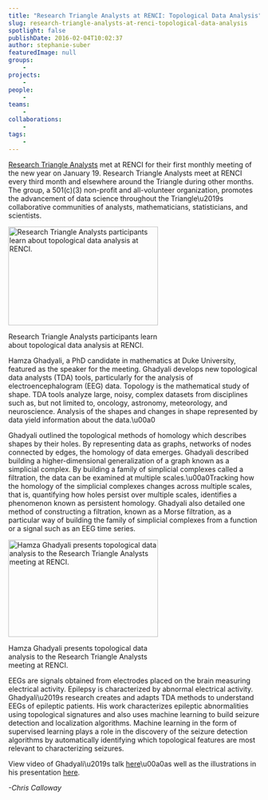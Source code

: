 ```yaml
---
title: "Research Triangle Analysts at RENCI: Topological Data Analysis"
slug: research-triangle-analysts-at-renci-topological-data-analysis
spotlight: false
publishDate: 2016-02-04T10:02:37
author: stephanie-suber
featuredImage: null
groups:
    - 
projects:
    - 
people:
    - 
teams: 
    - 
collaborations:
    - 
tags:
    - 
---
```

<p><a href="http://www.rtpanalysts.org/" target="_blank">Research Triangle Analysts</a> met at RENCI for their first monthly meeting of the new year on January 19. Research Triangle Analysts meet at RENCI every third month and elsewhere around the Triangle during other months. The group, a 501(c)(3) non-profit and all-volunteer organization, promotes the advancement of data science throughout the Triangle\u2019s collaborative communities of analysts, mathematicians, statisticians, and scientists.</p>
<div id="attachment_15324" class="wp-caption alignright" style="width: 300px"><a href="http://renci.org/wp-content/uploads/2016/02/DSC_0026.jpg"  rel="attachment wp-att-15324" rel="lightbox[roadtrip]"><img class="size-medium wp-image-15324" src="http://renci.org/wp-content/uploads/2016/02/DSC_0026-300x198.jpg" alt="Research Triangle Analysts participants learn about topological data analysis at RENCI." width="300" height="198" srcset="https://renci.org/wp-content/uploads/2016/02/DSC_0026-300x198.jpg 300w, https://renci.org/wp-content/uploads/2016/02/DSC_0026-768x506.jpg 768w, https://renci.org/wp-content/uploads/2016/02/DSC_0026-1024x675.jpg 1024w, https://renci.org/wp-content/uploads/2016/02/DSC_0026-640x422.jpg 640w, https://renci.org/wp-content/uploads/2016/02/DSC_0026.jpg 1280w" sizes="(max-width: 300px) 100vw, 300px" /></a></p>
<p class="wp-caption-text">Research Triangle Analysts participants learn about topological data analysis at RENCI.</p>
</div>
<p>Hamza Ghadyali, a PhD candidate in mathematics at Duke University, featured as the speaker for the meeting. Ghadyali develops new topological data analysts (TDA) tools, particularly for the analysis of electroencephalogram (EEG) data. Topology is the mathematical study of shape. TDA tools analyze large, noisy, complex datasets from disciplines such as, but not limited to, oncology, astronomy, meteorology, and neuroscience. Analysis of the shapes and changes in shape represented by data yield information about the data.\u00a0<!--more--></p>
<p>Ghadyali outlined the topological methods of homology which describes shapes by their holes. By representing data as graphs, networks of nodes connected by edges, the homology of data emerges. Ghadyali described building a higher-dimensional generalization of a graph known as a simplicial complex. By building a family of simplicial complexes called a filtration, the data can be examined at multiple scales.\u00a0Tracking how the homology of the simplicial complexes changes across multiple scales, that is, quantifying how holes persist over multiple scales, identifies a phenomenon known as persistent homology. Ghadyali also detailed one method of constructing a filtration, known as a Morse filtration, as a particular way of building the family of simplicial complexes from a function or a signal such as an EEG time series.</p>
<div id="attachment_15325" class="wp-caption alignleft" style="width: 300px"><a href="http://renci.org/wp-content/uploads/2016/02/DSC_0005.jpg"  rel="attachment wp-att-15325" rel="lightbox[roadtrip]"><img class="size-medium wp-image-15325" src="http://renci.org/wp-content/uploads/2016/02/DSC_0005-300x195.jpg" alt="Hamza Ghadyali presents topological data analysis to the Research Triangle Analysts meeting at RENCI." width="300" height="195" srcset="https://renci.org/wp-content/uploads/2016/02/DSC_0005-300x195.jpg 300w, https://renci.org/wp-content/uploads/2016/02/DSC_0005-768x500.jpg 768w, https://renci.org/wp-content/uploads/2016/02/DSC_0005-1024x667.jpg 1024w, https://renci.org/wp-content/uploads/2016/02/DSC_0005-640x417.jpg 640w, https://renci.org/wp-content/uploads/2016/02/DSC_0005.jpg 1280w" sizes="(max-width: 300px) 100vw, 300px" /></a></p>
<p class="wp-caption-text">Hamza Ghadyali presents topological data analysis to the Research Triangle Analysts meeting at RENCI.</p>
</div>
<p>EEGs are signals obtained from electrodes placed on the brain measuring electrical activity. Epilepsy is characterized by abnormal electrical activity. Ghadyali\u2019s research creates and adapts TDA methods to understand EEGs of epileptic patients. His work characterizes epileptic abnormalities using topological signatures and also uses machine learning to build seizure detection and localization algorithms. Machine learning in the form of supervised learning plays a role in the discovery of the seizure detection algorithms by automatically identifying which topological features are most relevant to characterizing seizures.</p>
<p>View video of Ghadyali\u2019s talk <a href="https://www.dropbox.com/s/cxznsy5bxnafak5/RTPAnalysts_Topology.mov?dl=0" target="_blank">here</a>\u00a0as well as the illustrations in his presentation <a href="https://www.dropbox.com/s/lbn8vg4k5k05yzr/Hamza.pptx?dl=0" target="_blank">here</a>.</p>
<p><em>-Chris Calloway</em></p>
<!-- AddThis Advanced Settings generic via filter on the_content --><!-- AddThis Share Buttons generic via filter on the_content -->
